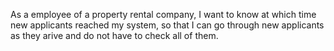 As a employee of a property rental company, I want to know at which time new applicants reached my system, so that I can go through new applicants as they arive and do not have to check all of them.
